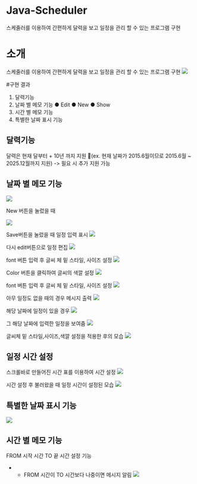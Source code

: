 # Java-Scheduler
스케줄러를 이용하여 간편하게 달력을 보고 일정을 관리 할 수 있는 프로그램 구현

# ****소개****
스케줄러를 이용하여 간편하게 달력을 보고 일정을 관리 할 수 있는 프로그램 구현
![](https://github.com/jayroncena/Java-Scheduler/blob/master/Picture1.png)

#구현 결과
1. 달력기능 
1. 날짜 별 메모 기능
	● Edit
	● New
	● Show
1. 시간 별 메모 기능
1. 특별한 날짜 표시 기능

## 달력기능
달력은 현재 달부터 + 10년 까지 지원 (ex. 현재 날짜가 2015.6월이므로 2015.6월 ~ 2025.12월까지 지원)
-> 필요 시 추가 지원 가능

## 날짜 별 메모 기능
![](https://github.com/jayroncena/Java-Scheduler/blob/master/Picture2.png)</br>

New 버튼을 눌렀을 때

![](https://github.com/jayroncena/Java-Scheduler/blob/master/Picture3.png)

Save버튼을 눌렀을 때 일정 입력 표시
![](https://github.com/jayroncena/Java-Scheduler/blob/master/Picture4.png)

다시 edit버튼으로 일정 편집 
![](https://github.com/jayroncena/Java-Scheduler/blob/master/Picture5.png)

font 버튼 입력 후 글씨 체 밑 스타일, 사이즈 설정
![](https://github.com/jayroncena/Java-Scheduler/blob/master/Picture6.png)

Color 버튼을 클릭하여 글씨의 색깔 설정
![](https://github.com/jayroncena/Java-Scheduler/blob/master/Picture7.png)

font 버튼 입력 후 글씨 체 밑 스타일, 사이즈 설정
![](https://github.com/jayroncena/Java-Scheduler/blob/master/Picture8.png)

아무 일정도 없을 때의 경우 메시지 출력
![](https://github.com/jayroncena/Java-Scheduler/blob/master/Picture9.png)

해당 날짜에 일정이 있을 경우
![](https://github.com/jayroncena/Java-Scheduler/blob/master/Picture10.png)

그 해당 날짜에 입력한 일정을 보여줌
![](https://github.com/jayroncena/Java-Scheduler/blob/master/Picture11.png)

글씨체 밑 스타일,사이즈,색깔 설정을 적용한 후의 모습
![](https://github.com/jayroncena/Java-Scheduler/blob/master/Picture12.png)

## 일정 시간 설정

스크롤바로 만들어진 시간 표를 이용하여 시간 설정
![](https://github.com/jayroncena/Java-Scheduler/blob/master/Picture13.png)

시간 설정 후 불러왔을 때 일정 시간이 설정된 모습
![](https://github.com/jayroncena/Java-Scheduler/blob/master/Picture14.png)

## 특별한 날짜 표시 기능
![](https://github.com/jayroncena/Java-Scheduler/blob/master/Picture15.png)

## 시간 별 메모 기능
FROM 시작 시간 TO 끝 시간 설정 기능
* * FROM 시간이 TO 시간보다 나중이면 메시지 알림
![](https://github.com/jayroncena/Java-Scheduler/blob/master/Picture16.png)


